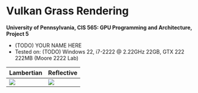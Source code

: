 Vulkan Grass Rendering
==================================

**University of Pennsylvania, CIS 565: GPU Programming and Architecture, Project 5**

* (TODO) YOUR NAME HERE
* Tested on: (TODO) Windows 22, i7-2222 @ 2.22GHz 22GB, GTX 222 222MB (Moore 2222 Lab)

| Lambertian | Reflective |
| ------------ | ----------- |
| ![](img/cull1.gif) | ![](img/cull1.gif) |
